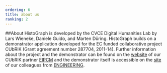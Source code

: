 ```yaml
---
ordering: 6
title: about us
ranking: 2
---
```


##About
HistoGraph is developed by the CVCE Digital Humanities Lab by Lars Wieneke, Daniele Guido, and Marten Düring. HistoGraph builds on a demonstrator application developed for the EC funded collaborative project CUbRIK (Grant agreement number 287704, 2011-14). Further information about the project and the demonstrator can be found on the [website](http://eipcm.org/project/histograph/) of our CUbRIK partner [EIPCM](http://eipcm.org) and the demonstrator itself is accessible on the [site](https://cubrik3.eng.it:8443/SMILA/hoe/index.html) of our colleagues from [ENGINEERING](http://www.eng.it).

